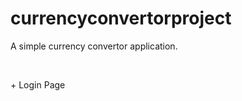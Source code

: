 # currencyconvertorproject
<p>A simple currency convertor application. </p>
<br>
<p>+ Login Page </p>